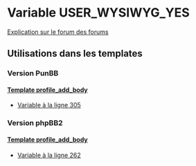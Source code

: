 # Variable USER_WYSIWYG_YES
[Explication sur le forum des forums](http://forum.forumactif.com/t294113-listing-des-variables#USER_WYSIWYG_YES)

## Utilisations dans les templates

### Version PunBB

#### [Template profile_add_body](punbb/profile_add_body.md)
* [Variable à la ligne 305](../punbb/profile_add_body.tpl#L305)

### Version phpBB2

#### [Template profile_add_body](subsilver/profile_add_body.md)
* [Variable à la ligne 262](../subsilver/profile_add_body.tpl#L262)